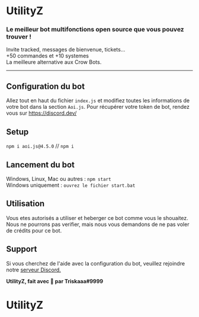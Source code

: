 
# UtilityZ
### Le meilleur bot multifonctions open source que vous pouvez trouver !
Invite tracked, messages de bienvenue, tickets... </br>
+50 commandes et +10 systemes </br>
La meilleure alternative aux Crow Bots.


------

## Configuration du bot

Allez tout en haut du fichier `index.js` et modifiez toutes les informations de votre bot dans la section `Aoi.js`. Pour récupérer votre token de bot, rendez vous sur https://discord.dev/

## Setup

```npm i aoi.js@4.5.0``` // ```npm i```

## Lancement du bot

Windows, Linux, Mac ou autres : ```npm start``` </br>
Windows uniquement : ```ouvrez le fichier start.bat```

## Utilisation
Vous etes autorisés a utiliser et heberger ce bot comme vous le shouaitez.
Nous ne pourrons pas verifier, mais nous vous demandons de ne pas voler de crédits pour ce bot.

## Support
Si vous cherchez de l'aide avec la configuration du bot, veuillez rejoindre notre [serveur Discord.](https://discord.gg/KWUN39nJjS)

**UtilityZ, fait avec 💖 par Triskaaa#9999**
# UtilityZ

